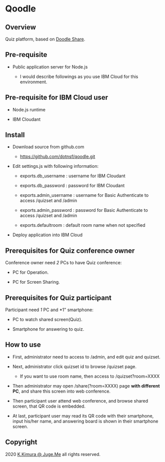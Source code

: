 # Qoodle

## Overview

Quiz platform, based on [Doodle Share](https://github.com/dotnsf/doodle_share/).


## Pre-requisite

- Public application server for Node.js

    - I would describe followings as you use IBM Cloud for this environment.


## Pre-requisite for IBM Cloud user

- Node.js runtime

- IBM Cloudant


## Install

- Download source from github.com

    - https://github.com/dotnsf/qoodle.git

- Edit settings.js with following information:

    - exports.db_username : username for IBM Cloudant

    - exports.db_password : password for IBM Cloudant

    - exports.admin_username : username for Basic Authenticate to access /quizset and /admin

    - exports.admin_password : password for Basic Authenticate to access /quizset and /admin

    - exports.defaultroom : default room name when not specified

- Deploy application into IBM Cloud


## Prerequisites for Quiz conference owner

Conference owner need *2* PCs to have Quiz conference:

- PC for Operation.

- PC for Screen Sharing.


## Prerequisites for Quiz participant

Participant need *1* PC and *1" smartphone:

- PC to watch shared screen(Quiz).

- Smartphone for answering to quiz.



## How to use

- First, administrator need to access to /admin, and edit quiz and quizset.

- Next, administrator click quizset id to browse /quizset page.

    - If you want to use room name, then access to /quizset?room=XXXX

- Then administrator may open /share(?room=XXXX) page **with different PC**, and share this screen into web conference.

- Then participant user attend web conference, and browse shared screen, that QR code is embedded.

- At last, participant user may read its QR code with their smartphone, input his/her name, and answering board is shown in their smartphone screen.



## Copyright

2020 [K.Kimura @ Juge.Me](https://github.com/dotnsf) all rights reserved.
